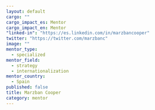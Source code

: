 ```yaml
---
layout: default
cargo: ""
cargo_impact_es: Mentor
cargo_impact_en: Mentor
"linked-in": "https://es.linkedin.com/in/marzbancooper"
twitter: "https://twitter.com/marzbanc"
image: ""
mentor_type: 
  - specialized
mentor_field: 
  - strategy
  - internationalization
mentor_country: 
  - Spain
published: false
title: Marzban Cooper
category: mentor
---
```


